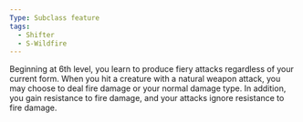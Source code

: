 ```yaml
---
Type: Subclass feature
tags:
  - Shifter
  - S-Wildfire
---
```

Beginning at 6th level, you learn to produce fiery attacks regardless of your current form. When you hit a creature with a natural weapon attack, you may choose to deal fire damage
or your normal damage type.
In addition, you gain resistance to fire damage, and your attacks ignore resistance to fire damage.